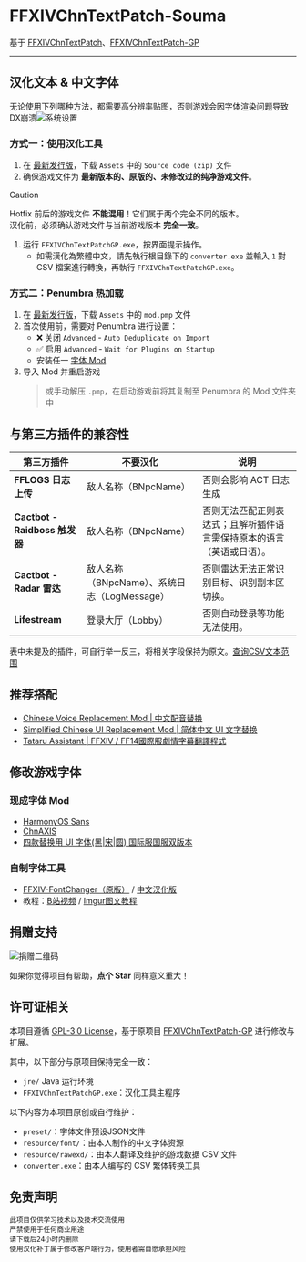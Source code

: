 # FFXIVChnTextPatch-Souma

基于 [FFXIVChnTextPatch](https://github.com/reusu/FFXIVChnTextPatch)、[FFXIVChnTextPatch-GP](https://github.com/GpointChen/FFXIVChnTextPatch-GP)

---

## 汉化文本 & 中文字体

无论使用下列哪种方法，都需要高分辨率贴图，否则游戏会因字体渲染问题导致DX崩溃![系统设置](https://github.com/user-attachments/assets/7aa1867e-1151-47aa-85a2-f7694ca8b56b)

### 方式一：使用汉化工具

1. 在 [最新发行版](https://github.com/Souma-Sumire/FFXIVChnTextPatch-Souma/releases)，下载 `Assets` 中的 `Source code (zip)` 文件
1. 确保游戏文件为 **最新版本的、原版的、未修改过的纯净游戏文件**。

> [!CAUTION]
> Hotfix 前后的游戏文件 **不能混用**！它们属于两个完全不同的版本。  
> 汉化前，必须确认游戏文件与当前游戏版本 **完全一致**。

1. 运行 `FFXIVChnTextPatchGP.exe`，按界面提示操作。
   - 如需漢化為繁體中文，請先執行根目錄下的 `converter.exe` 並輸入 `1` 對 CSV 檔案進行轉換，再執行 `FFXIVChnTextPatchGP.exe`。

### 方式二：Penumbra 热加载

1. 在 [最新发行版](https://github.com/Souma-Sumire/FFXIVChnTextPatch-Souma/releases)，下载 `Assets` 中的 `mod.pmp` 文件
1. 首次使用前，需要对 Penumbra 进行设置：
   - ❌ 关闭 `Advanced` - `Auto Deduplicate on Import`
   - ✅ 启用 `Advanced` - `Wait for Plugins on Startup`
   - 安装任一 [字体 Mod](#现成字体-mod)
1. 导入 Mod 并重启游戏
   > 或手动解压 `.pmp`，在启动游戏前将其复制至 Penumbra 的 Mod 文件夹中

## 与第三方插件的兼容性

| 第三方插件                    | 不要汉化                        | 说明                                 |
| -------------------------- | ------------------------------- | ---------------------------------- |
| **FFLOGS 日志上传**              | 敌人名称（BNpcName）                  | 否则会影响 ACT 日志生成   |
| **Cactbot - Raidboss 触发器** | 敌人名称（BNpcName）                  | 否则无法匹配正则表达式；且解析插件语言需保持原本的语言（英语或日语）。 |
| **Cactbot - Radar 雷达**     | 敌人名称（BNpcName）、系统日志（LogMessage） | 否则雷达无法正常识别目标、识别副本区切换。                      |
| **Lifestream**             | 登录大厅（Lobby）                     | 否则自动登录等功能无法使用。                      |

表中未提及的插件，可自行举一反三，将相关字段保持为原文。[查询CSV文本范围](https://github.com/Souma-Sumire/FFXIVChnTextPatch-Souma/wiki/CSV%E6%96%87%E4%BB%B6)

## 推荐搭配

- [Chinese Voice Replacement Mod | 中文配音替换](https://heliosphere.app/mod/zr5qx0jqdd61q37ajpnsv98h6m)
- [Simplified Chinese UI Replacement Mod | 简体中文 UI 文字替换](https://heliosphere.app/mod/e74r2qz4m52n714t05r1555gam)
- [Tataru Assistant | FFXIV / FF14國際服劇情字幕翻譯程式](https://home.gamer.com.tw/artwork.php?sn=5323128)

## 修改游戏字体

### 现成字体 Mod

- [HarmonyOS Sans](https://github.com/Souma-Sumire/FFXIVChnTextPatch-Souma/releases/download/v2.11.5/HarmonyOS.Sans.pmp)
- [ChnAXIS](https://github.com/Souma-Sumire/FFXIVChnTextPatch-Souma/releases/download/v2.4.4/ChnAXIS.pmp)
- [四款替换用 UI 字体(黑|宋|圆) 国际服国服双版本](https://bbs.tggfl.com/topic/221/%E5%9B%9B%E6%AC%BE%E6%9B%BF%E6%8D%A2%E7%94%A8-ui-%E5%AD%97%E4%BD%93-%E9%BB%91-%E5%AE%8B-%E5%9C%86-%E5%9B%BD%E9%99%85%E6%9C%8D%E5%9B%BD%E6%9C%8D%E5%8F%8C%E7%89%88%E6%9C%AC)

### 自制字体工具

- [FFXIV-FontChanger（原版）](https://github.com/Soreepeong/FFXIV-FontChanger) / [中文汉化版](https://github.com/AtmoOmen/FFXIV-FontChanger)
- 教程：[B站视频](https://www.bilibili.com/video/BV1XG411g7Gt) / [Imgur图文教程](https://imgur.com/a/Cojm6og)

## 捐赠支持

![捐赠二维码](https://github.com/Souma-Sumire/FFXIVChnTextPatch-Souma/assets/33572696/1fec3974-0b6d-43df-9afc-2d760c33f9b5)

如果你觉得项目有帮助，**点个 Star** 同样意义重大！

## 许可证相关

本项目遵循 [GPL-3.0 License](https://www.gnu.org/licenses/gpl-3.0.html)，基于原项目 [FFXIVChnTextPatch-GP](https://github.com/GpointChen/FFXIVChnTextPatch-GP) 进行修改与扩展。

其中，以下部分与原项目保持完全一致：

- `jre/` Java 运行环境
- `FFXIVChnTextPatchGP.exe`：汉化工具主程序

以下内容为本项目原创或自行维护：

- `preset/`：字体文件预设JSON文件
- `resource/font/`：由本人制作的中文字体资源
- `resource/rawexd/`：由本人翻译及维护的游戏数据 CSV 文件
- `converter.exe`：由本人编写的 CSV 繁体转换工具

## 免责声明

```text
此项目仅供学习技术以及技术交流使用
严禁使用于任何商业用途
请下载后24小时内删除
使用汉化补丁属于修改客户端行为，使用者需自愿承担风险
```

